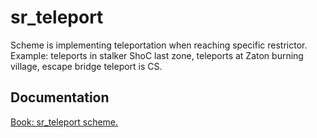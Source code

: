 # sr_teleport

Scheme is implementing teleportation when reaching specific restrictor. <br/>
Example: teleports in stalker ShoC last zone, teleports at Zaton burning village, escape bridge teleport is CS.

## Documentation

[Book: sr_teleport scheme.](https://xray-forge.github.io/stalker-xrf-book/script_engine/schemes/sr_teleport.html)
